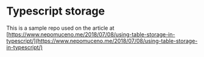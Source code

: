 # Typescript storage

This is a sample repo used on the article at [https://www.nepomuceno.me/2018/07/08/using-table-storage-in-typescript/](https://www.nepomuceno.me/2018/07/08/using-table-storage-in-typescript/)